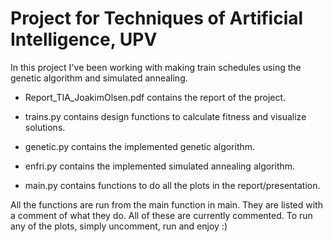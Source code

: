 # Project for Techniques of Artificial Intelligence, UPV

In this project I've been working with making train schedules using the genetic algorithm and simulated annealing. 

- Report_TIA_JoakimOlsen.pdf contains the report of the project. 

- trains.py contains design functions to calculate fitness and visualize solutions.

- genetic.py contains the implemented genetic algorithm.

- enfri.py contains the implemented simulated annealing algorithm.

- main.py contains functions to do all the plots in the report/presentation.

All the functions are run from the main function in main. They are listed with a comment of what they do. All of these are currently commented. To run any of the plots, simply uncomment, run and enjoy :)
